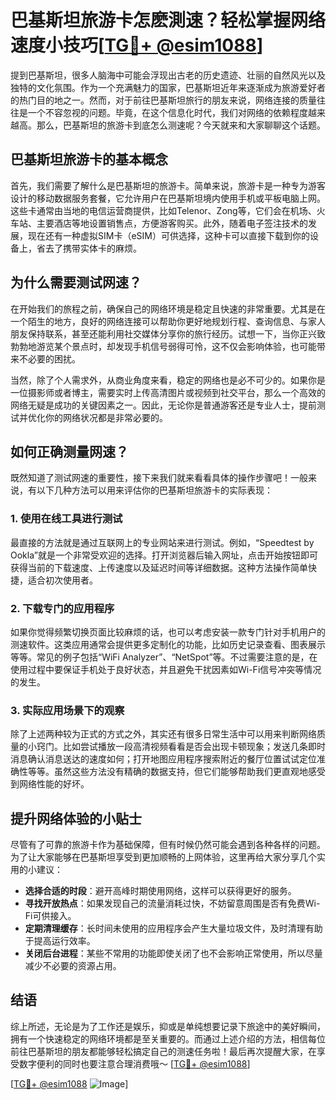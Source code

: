 # 巴基斯坦旅游卡怎麽測速？轻松掌握网络速度小技巧[[TG💪+ @esim1088](https://t.me/s/esim1088)]

提到巴基斯坦，很多人脑海中可能会浮现出古老的历史遗迹、壮丽的自然风光以及独特的文化氛围。作为一个充满魅力的国家，巴基斯坦近年来逐渐成为旅游爱好者的热门目的地之一。然而，对于前往巴基斯坦旅行的朋友来说，网络连接的质量往往是一个不容忽视的问题。毕竟，在这个信息化时代，我们对网络的依赖程度越来越高。那么，巴基斯坦的旅游卡到底怎么测速呢？今天就来和大家聊聊这个话题。

## 巴基斯坦旅游卡的基本概念

首先，我们需要了解什么是巴基斯坦的旅游卡。简单来说，旅游卡是一种专为游客设计的移动数据服务套餐，它允许用户在巴基斯坦境内使用手机或平板电脑上网。这些卡通常由当地的电信运营商提供，比如Telenor、Zong等，它们会在机场、火车站、主要酒店等地设置销售点，方便游客购买。此外，随着电子签注技术的发展，现在还有一种虚拟SIM卡（eSIM）可供选择，这种卡可以直接下载到你的设备上，省去了携带实体卡的麻烦。

## 为什么需要测试网速？

在开始我们的旅程之前，确保自己的网络环境是稳定且快速的非常重要。尤其是在一个陌生的地方，良好的网络连接可以帮助你更好地规划行程、查询信息、与家人朋友保持联系，甚至还能利用社交媒体分享你的旅行经历。试想一下，当你正兴致勃勃地游览某个景点时，却发现手机信号弱得可怜，这不仅会影响体验，也可能带来不必要的困扰。

当然，除了个人需求外，从商业角度来看，稳定的网络也是必不可少的。如果你是一位摄影师或者博主，需要实时上传高清图片或视频到社交平台，那么一个高效的网络无疑是成功的关键因素之一。因此，无论你是普通游客还是专业人士，提前测试并优化你的网络状况都是非常必要的。

## 如何正确测量网速？

既然知道了测试网速的重要性，接下来我们就来看看具体的操作步骤吧！一般来说，有以下几种方法可以用来评估你的巴基斯坦旅游卡的实际表现：

### 1. 使用在线工具进行测试

最直接的方法就是通过互联网上的专业网站来进行测试。例如，“Speedtest by Ookla”就是一个非常受欢迎的选择。打开浏览器后输入网址，点击开始按钮即可获得当前的下载速度、上传速度以及延迟时间等详细数据。这种方法操作简单快捷，适合初次使用者。

### 2. 下载专门的应用程序

如果你觉得频繁切换页面比较麻烦的话，也可以考虑安装一款专门针对手机用户的测速软件。这类应用通常会提供更多定制化的功能，比如历史记录查看、图表展示等等。常见的例子包括“WiFi Analyzer”、“NetSpot”等。不过需要注意的是，在使用过程中要保证手机处于良好状态，并且避免干扰因素如Wi-Fi信号冲突等情况的发生。

### 3. 实际应用场景下的观察

除了上述两种较为正式的方式之外，其实还有很多日常生活中可以用来判断网络质量的小窍门。比如尝试播放一段高清视频看看是否会出现卡顿现象；发送几条即时消息确认消息送达的速度如何；打开地图应用程序搜索附近的餐厅位置试试定位准确性等等。虽然这些方法没有精确的数据支持，但它们能够帮助我们更直观地感受到网络性能的好坏。

## 提升网络体验的小贴士

尽管有了可靠的旅游卡作为基础保障，但有时候仍然可能会遇到各种各样的问题。为了让大家能够在巴基斯坦享受到更加顺畅的上网体验，这里再给大家分享几个实用的小建议：

- **选择合适的时段**：避开高峰时期使用网络，这样可以获得更好的服务。
- **寻找开放热点**：如果发现自己的流量消耗过快，不妨留意周围是否有免费Wi-Fi可供接入。
- **定期清理缓存**：长时间未使用的应用程序会产生大量垃圾文件，及时清理有助于提高运行效率。
- **关闭后台进程**：某些不常用的功能即使关闭了也不会影响正常使用，所以尽量减少不必要的资源占用。

## 结语

综上所述，无论是为了工作还是娱乐，抑或是单纯想要记录下旅途中的美好瞬间，拥有一个快速稳定的网络环境都是至关重要的。而通过上述介绍的方法，相信每位前往巴基斯坦的朋友都能够轻松搞定自己的测速任务啦！最后再次提醒大家，在享受数字便利的同时也要注意合理消费哦～ [[TG💪+ @esim1088](https://t.me/s/esim1088)] 

[[TG💪+ @esim1088](https://t.me/s/esim1088) ![Image](https://i.postimg.cc/4NQfJmqS/Snipaste-2025-05-13-00-14-12.png)]